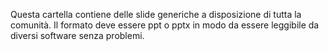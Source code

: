 Questa cartella contiene delle slide generiche a disposizione di tutta la comunità. Il formato deve essere ppt o pptx in modo da essere leggibile da diversi software senza problemi.  
